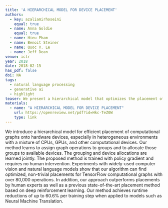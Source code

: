 ```yaml
---
title: 'A HIERARCHICAL MODEL FOR DEVICE PLACEMENT'
authors:
  - key: azaliamirhoseini
    equal: true
  - name: Anna Goldie
    equal: true
  - name: Hieu Pham
  - name: Benoit Steiner
  - name: Quoc V. Le
  - name: Jeff Dean
venue: iclr
year: 2018
date: 2018-02-15
has_pdf: false
doi: NA
tags:
  - natural language processing
  - generative ai
  - highlight
teaser: We present a hierarchical model that optimizes the placement of computational graphs across heterogeneous hardware, including CPUs and GPUs. Our approach, trained with policy gradients and requiring no human input, significantly enhances placement efficiency and achieves up to 60.6% runtime reductions per training step for models like Neural Machine Translation.
materials:
  - name: "A HIERARCHICAL MODEL FOR DEVICE PLACEMENT"
    url: https://openreview.net/pdf?id=Hkc-TeZ0W
    type: link
---
```

We introduce a hierarchical model for efficient placement of computational graphs onto hardware devices, especially in heterogeneous environments with a mixture of CPUs, GPUs, and other computational devices. Our method learns to assign graph operations to groups and to allocate those groups to available devices. The grouping and device allocations are learned jointly. The proposed method is trained with policy gradient and requires no human intervention. Experiments with widely-used computer vision and natural language models show that our algorithm can find optimized, non-trivial placements for TensorFlow computational graphs with over 80,000 operations. In addition, our approach outperforms placements by human experts as well as a previous state-of-the-art placement method based on deep reinforcement learning. Our method achieves runtime reductions of up to 60.6% per training step when applied to models such as Neural Machine Translation.
